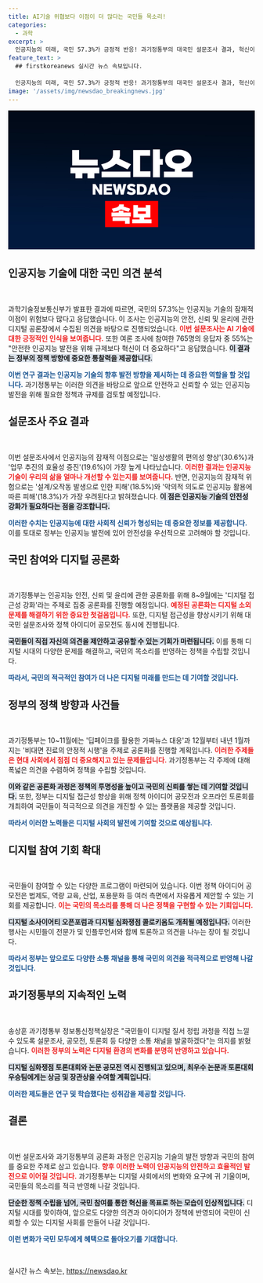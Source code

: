 ```yaml
---
title: AI기술 위협보다 이점이 더 많다는 국민들 목소리!
categories:
  - 과학
excerpt: >
  인공지능의 미래, 국민 57.3%가 긍정적 반응! 과기정통부의 대국민 설문조사 결과, 혁신이 규제보다 중요하다는 의견이 대세. AI의 잠재적 이점과 위험, 국민의 목소리를 직접 확인해보세요!
feature_text: >
  ## firstkoreanews 실시간 뉴스 속보입니다.

  인공지능의 미래, 국민 57.3%가 긍정적 반응! 과기정통부의 대국민 설문조사 결과, 혁신이 규제보다 중요하다는 의견이 대세. AI의 잠재적 이점과 위험, 국민의 목소리를 직접 확인해보세요!
image: '/assets/img/newsdao_breakingnews.jpg'
---
```


<p><img src="/assets/img/newsdao_breakingnews.jpg" alt="firstkoreanews 속보" /></p>

<h2 data-ke-size="size26">인공지능 기술에 대한 국민 의견 분석</h2>

<p data-ke-size="size16">&nbsp;</p>

<p>과학기술정보통신부가 발표한 결과에 따르면, 국민의 57.3%는 인공지능 기술의 잠재적 이점이 위험보다 많다고 응답했습니다. 이 조사는 인공지능의 안전, 신뢰 및 윤리에 관한 디지털 공론장에서 수집된 의견을 바탕으로 진행되었습니다. <b><span style="color: #ee2323;">이번 설문조사는 AI 기술에 대한 긍정적인 인식을 보여줍니다.</span></b>  또한 여론 조사에 참여한 765명의 응답자 중 55%는 "안전한 인공지능 발전을 위해 규제보다 혁신이 더 중요하다"고 응답했습니다. <b><span style="background-color: #21538527;">이 결과는 정부의 정책 방향에 중요한 통찰력을 제공합니다.</span></b></p>

<p><b><span style="color: #1a5490;">이번 연구 결과는 인공지능 기술의 향후 발전 방향을 제시하는 데 중요한 역할을 할 것입니다.</span></b> 과기정통부는 이러한 의견을 바탕으로 앞으로 안전하고 신뢰할 수 있는 인공지능 발전을 위해 필요한 정책과 규제를 검토할 예정입니다.</p>

<h2 data-ke-size="size26">설문조사 주요 결과</h2>

<p data-ke-size="size16">&nbsp;</p>

<p>이번 설문조사에서 인공지능의 잠재적 이점으로는 '일상생활의 편의성 향상'(30.6%)과 '업무 추진의 효율성 증진'(19.6%)이 가장 높게 나타났습니다. <b><span style="color: #ee2323;">이러한 결과는 인공지능 기술이 우리의 삶을 얼마나 개선할 수 있는지를 보여줍니다.</span></b> 반면, 인공지능의 잠재적 위험으로는 '설계/오작동 발생으로 인한 피해'(18.5%)와 '악의적 의도로 인공지능 활용에 따른 피해'(18.3%)가 가장 우려된다고 밝혀졌습니다. <b><span style="background-color: #21538527;">이 점은 인공지능 기술의 안전성 강화가 필요하다는 점을 강조합니다.</span></b></p>

<p><b><span style="color: #1a5490;">이러한 수치는 인공지능에 대한 사회적 신뢰가 형성되는 데 중요한 정보를 제공합니다.</span></b> 이를 토대로 정부는 인공지능 발전에 있어 안전성을 우선적으로 고려해야 할 것입니다.</p>

<h2 data-ke-size="size26">국민 참여와 디지털 공론화</h2>

<p data-ke-size="size16">&nbsp;</p>

<p>과기정통부는 인공지능 안전, 신뢰 및 윤리에 관한 공론화를 위해 8~9월에는 '디지털 접근성 강화'라는 주제로 집중 공론화를 진행할 예정입니다. <b><span style="color: #ee2323;">예정된 공론화는 디지털 소외 문제를 해결하기 위한 중요한 첫걸음입니다.</span></b> 또한, 디지털 접근성을 향상시키기 위해 대국민 설문조사와 정책 아이디어 공모전도 동시에 진행됩니다. </p>

<p><b><span style="background-color: #21538527;">국민들이 직접 자신의 의견을 제안하고 공유할 수 있는 기회가 마련됩니다.</span></b> 이를 통해 디지털 시대의 다양한 문제를 해결하고, 국민의 목소리를 반영하는 정책을 수립할 것입니다. </p>

<p><b><span style="color: #1a5490;">따라서, 국민의 적극적인 참여가 더 나은 디지털 미래를 만드는 데 기여할 것입니다.</span></b></p>

<h2 data-ke-size="size26">정부의 정책 방향과 사건들</h2>

<p data-ke-size="size16">&nbsp;</p>

<p>과기정통부는 10~11월에는 '딥페이크를 활용한 가짜뉴스 대응'과 12월부터 내년 1월까지는 '비대면 진료의 안정적 시행'을 주제로 공론화를 진행할 계획입니다. <b><span style="color: #ee2323;">이러한 주제들은 현대 사회에서 점점 더 중요해지고 있는 문제들입니다.</span></b> 과기정통부는 각 주제에 대해 폭넓은 의견을 수렴하여 정책을 수립할 것입니다. </p>

<p><b><span style="background-color: #21538527;">이와 같은 공론화 과정은 정책의 투명성을 높이고 국민의 신뢰를 쌓는 데 기여할 것입니다.</span></b> 또한, 정부는 디지털 접근성 향상을 위해 정책 아이디어 공모전과 오프라인 토론회를 개최하여 국민들이 적극적으로 의견을 개진할 수 있는 플랫폼을 제공할 것입니다.</p>

<p><b><span style="color: #1a5490;">따라서 이러한 노력들은 디지털 사회의 발전에 기여할 것으로 예상됩니다.</span></b></p>

<h2 data-ke-size="size26">디지털 참여 기회 확대</h2>

<p data-ke-size="size16">&nbsp;</p>

<p>국민들이 참여할 수 있는 다양한 프로그램이 마련되어 있습니다. 이번 정책 아이디어 공모전은 법제도, 역량 교육, 산업, 포용문화 등 여러 측면에서 자유롭게 제안할 수 있는 기회를 제공합니다. <b><span style="color: #ee2323;">이는 국민의 목소리를 통해 더 나은 정책을 구현할 수 있는 기회입니다.</span></b> </p>

<p><b><span style="background-color: #21538527;">디지털 소사이어티 오픈포럼과 디지털 심화쟁점 콜로키움도 개최될 예정입니다.</span></b> 이러한 행사는 시민들이 전문가 및 인플루언서와 함께 토론하고 의견을 나누는 장이 될 것입니다. </p>

<p><b><span style="color: #1a5490;">따라서 정부는 앞으로도 다양한 소통 채널을 통해 국민의 의견을 적극적으로 반영해 나갈 것입니다.</span></b></p>

<h2 data-ke-size="size26">과기정통부의 지속적인 노력</h2>

<p data-ke-size="size16">&nbsp;</p>

<p>송상훈 과기정통부 정보통신정책실장은 "국민들이 디지털 질서 정립 과정을 직접 느낄 수 있도록 설문조사, 공모전, 토론회 등 다양한 소통 채널을 발굴하겠다"는 의지를 밝혔습니다. <b><span style="color: #ee2323;">이러한 정부의 노력은 디지털 환경의 변화를 분명히 반영하고 있습니다.</span></b> </p>

<p><b><span style="background-color: #21538527;">디지털 심화쟁점 토론대회와 논문 공모전 역시 진행되고 있으며, 최우수 논문과 토론대회 우승팀에게는 상금 및 장관상을 수여할 계획입니다.</span></b> </p>

<p><b><span style="color: #1a5490;">이러한 제도들은 연구 및 학습했다는 성취감을 제공할 것입니다.</span></b></p>

<h2 data-ke-size="size26">결론</h2>

<p data-ke-size="size16">&nbsp;</p>

<p>이번 설문조사와 과기정통부의 공론화 과정은 인공지능 기술의 발전 방향과 국민의 참여를 중요한 주제로 삼고 있습니다. <b><span style="color: #ee2323;">향후 이러한 노력이 인공지능의 안전하고 효율적인 발전으로 이어질 것입니다.</span></b> 과기정통부는 디지털 사회에서의 변화와 요구에 귀 기울이며, 국민들의 목소리를 적극 반영해 나갈 것입니다. </p>

<p><b><span style="background-color: #21538527;">단순한 정책 수립을 넘어, 국민 참여를 통한 혁신을 목표로 하는 모습이 인상적입니다.</span></b> 디지털 시대를 맞이하여, 앞으로도 다양한 의견과 아이디어가 정책에 반영되어 국민이 신뢰할 수 있는 디지털 사회를 만들어 나갈 것입니다. </p>

<p><b><span style="color: #1a5490;">이런 변화가 국민 모두에게 혜택으로 돌아오기를 기대합니다.</span></b></p>

<p data-ke-size="size16">&nbsp;</p>
실시간 뉴스 속보는, <a href="https://newsdao.kr" rel="dofollow">https://newsdao.kr</a>


